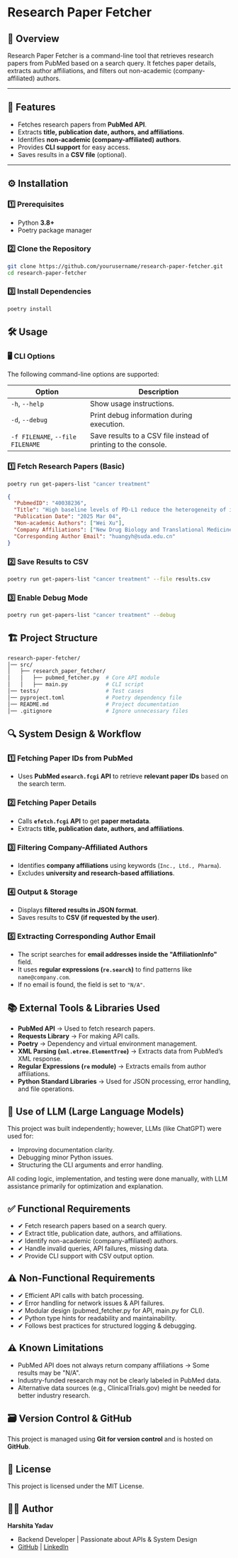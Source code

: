 # Research Paper Fetcher

## 📌 Overview
Research Paper Fetcher is a command-line tool that retrieves research papers from PubMed based on a search query. It fetches paper details, extracts author affiliations, and filters out non-academic (company-affiliated) authors.

---

## 🚀 Features
- Fetches research papers from **PubMed API**.
- Extracts **title, publication date, authors, and affiliations**.
- Identifies **non-academic (company-affiliated) authors**.
- Provides **CLI support** for easy access.
- Saves results in a **CSV file** (optional).

---

## ⚙️ Installation

### **1️⃣ Prerequisites**
- Python **3.8+**
- Poetry package manager

### **2️⃣ Clone the Repository**
```bash
git clone https://github.com/yourusername/research-paper-fetcher.git
cd research-paper-fetcher
```
### **3️⃣ Install Dependencies**
```bash
poetry install
```

## 🛠️ Usage

### 🖥️ CLI Options
The following command-line options are supported:

| Option | Description |
|--------|-------------|
| `-h`, `--help` | Show usage instructions. |
| `-d`, `--debug` | Print debug information during execution. |
| `-f FILENAME`, `--file FILENAME` | Save results to a CSV file instead of printing to the console. |

### **1️⃣ Fetch Research Papers (Basic)**
```bash
poetry run get-papers-list "cancer treatment"
```
```json
{
  "PubmedID": "40038236",
  "Title": "High baseline levels of PD-L1 reduce the heterogeneity of immune checkpoint signature and sensitize anti-PD1 therapy in lung and colorectal cancers.",
  "Publication Date": "2025 Mar 04",
  "Non-academic Authors": ["Wei Xu"],
  "Company Affiliations": ["New Drug Biology and Translational Medicine, Innovent Biologics Inc., Suzhou, China."],
  "Corresponding Author Email": "huangyh@suda.edu.cn"
}
```
### **2️⃣ Save Results to CSV**
```bash
poetry run get-papers-list "cancer treatment" --file results.csv
```
### **3️⃣ Enable Debug Mode**
```bash
poetry run get-papers-list "cancer treatment" --debug
```

## 🏗️ Project Structure

```bash
research-paper-fetcher/
│── src/
│   ├── research_paper_fetcher/
│   │   ├── pubmed_fetcher.py  # Core API module
│   │   ├── main.py            # CLI script
│── tests/                     # Test cases
│── pyproject.toml             # Poetry dependency file
│── README.md                  # Project documentation
│── .gitignore                 # Ignore unnecessary files
```

## 🔍 System Design & Workflow

### **1️⃣ Fetching Paper IDs from PubMed**
- Uses **PubMed `esearch.fcgi` API** to retrieve **relevant paper IDs** based on the search term.

### **2️⃣ Fetching Paper Details**
- Calls **`efetch.fcgi` API** to get **paper metadata**.
- Extracts **title, publication date, authors, and affiliations**.

### **3️⃣ Filtering Company-Affiliated Authors**
- Identifies **company affiliations** using keywords (`Inc., Ltd., Pharma`).
- Excludes **university and research-based affiliations**.

### **4️⃣ Output & Storage**
- Displays **filtered results in JSON format**.
- Saves results to **CSV (if requested by the user)**.

### **5️⃣ Extracting Corresponding Author Email**
- The script searches for **email addresses inside the "AffiliationInfo"** field.
- It uses **regular expressions (`re.search`)** to find patterns like `name@company.com`.
- If no email is found, the field is set to `"N/A"`.

## 📚 External Tools & Libraries Used
- **PubMed API** → Used to fetch research papers.
- **Requests Library** → For making API calls.
- **Poetry** → Dependency and virtual environment management.
- **XML Parsing (`xml.etree.ElementTree`)** → Extracts data from PubMed’s XML response.
- **Regular Expressions (`re` module)** → Extracts emails from author affiliations.
- **Python Standard Libraries** → Used for JSON processing, error handling, and file operations.

## 🧠 Use of LLM (Large Language Models)
This project was built independently; however, LLMs (like ChatGPT) were used for:
- Improving documentation clarity.
- Debugging minor Python issues.
- Structuring the CLI arguments and error handling.

All coding logic, implementation, and testing were done manually, with LLM assistance primarily for optimization and explanation.

## ✅ Functional Requirements

- ✔ Fetch research papers based on a search query.
- ✔ Extract title, publication date, authors, and affiliations.
- ✔ Identify non-academic (company-affiliated) authors.
- ✔ Handle invalid queries, API failures, missing data.
- ✔ Provide CLI support with CSV output option.

## ⚠️ Non-Functional Requirements
- ✔ Efficient API calls with batch processing.
- ✔ Error handling for network issues & API failures.
- ✔ Modular design (pubmed_fetcher.py for API, main.py for CLI).
- ✔ Python type hints for readability and maintainability.
- ✔ Follows best practices for structured logging & debugging.

## ⚠️ Known Limitations
- PubMed API does not always return company affiliations → Some results may be "N/A".
- Industry-funded research may not be clearly labeled in PubMed data.
- Alternative data sources (e.g., ClinicalTrials.gov) might be needed for better industry research.

## 🗃️ Version Control & GitHub
This project is managed using **Git for version control** and is hosted on **GitHub**.

## 📜 License
This project is licensed under the MIT License.

## 👩‍💻 Author
**Harshita Yadav** 
- Backend Developer | Passionate about APIs & System Design
- [GitHub](https://github.com/harshita795) | [LinkedIn](https://www.linkedin.com/in/harshita-yadav-backend-developer/)
